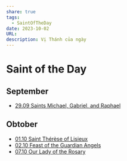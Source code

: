 ```yaml
---
share: true
tags:
  - SaintOfTheDay
date: 2023-10-02
URL: 
description: Vị Thánh của ngày
---
```


# Saint of the Day

## September
- [29.09 Saints Michael, Gabriel, and Raphael](./29.09%20Saints%20Michael,%20Gabriel,%20and%20Raphael.md)

## Obtober
- [01.10 Saint Thérèse of Lisieux](./01.10%20Saint%20Th%C3%A9r%C3%A8se%20of%20Lisieux.md)
- [02.10 Feast of the Guardian Angels](./02.10%20Feast%20of%20the%20Guardian%20Angels.md)
- [07.10 Our Lady of the Rosary](./07.10%20Our%20Lady%20of%20the%20Rosary.md)

